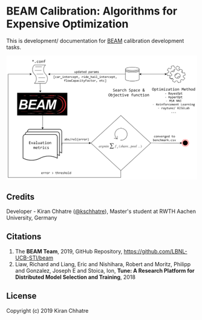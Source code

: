 # BEAM Calibration: Algorithms for Expensive Optimization

This is development/ documentation for [BEAM](http://beam.lbl.gov/ "BEAM's Homepage") calibration development tasks.

![](img/beam_archi.png?raw=true)

## Credits
 
Developer - Kiran Chhatre ([@kschhatre](https://github.com/kschhatre)), Master's student at RWTH Aachen University, Germany

## Citations

1. The **BEAM Team**, 2019, GitHub Repository, https://github.com/LBNL-UCB-STI/beam 
2. Liaw, Richard and Liang, Eric and Nishihara, Robert and Moritz, Philipp and Gonzalez, Joseph E and Stoica, Ion, **Tune: A Research Platform for Distributed Model Selection and Training**, 2018
 
## License

Copyright (c) 2019 Kiran Chhatre
